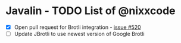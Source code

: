 # Javalin - TODO List of @nixxcode

- [x] Open pull request for Brotli integration - [issue #520](https://github.com/tipsy/javalin/issues/520)
- [ ] Update JBrotli to use newest version of Google Brotli

